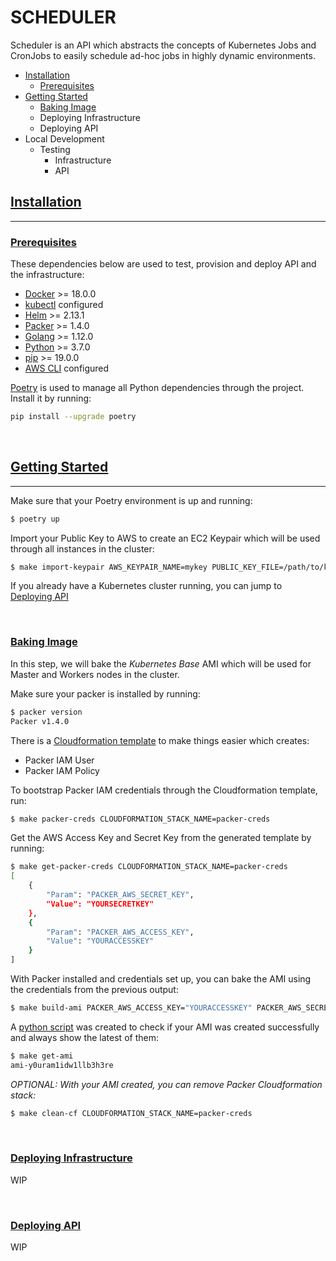 # SCHEDULER

Scheduler is an API which abstracts the concepts of Kubernetes Jobs and CronJobs to easily schedule ad-hoc jobs in highly dynamic environments.

- [Installation](README.md#installation)
    - [Prerequisites](README.md#prerequisites)
- [Getting Started](README.md#getting-started)
    - [Baking Image](README.md#baking-image)
    - Deploying Infrastructure
    - Deploying API
- Local Development
    - Testing
        - Infrastructure
        - API

## [Installation](#installation)
-----

### [Prerequisites](#prerequisites)

These dependencies below are used to test, provision and deploy API and the infrastructure:
- [Docker](https://docs.docker.com/install/) >= 18.0.0
- [kubectl](https://kubernetes.io/docs/tasks/tools/install-kubectl/) configured
- [Helm](https://helm.sh/docs/using_helm/#installing-helm) >= 2.13.1
- [Packer](https://www.packer.io/intro/getting-started/install.html#precompiled-binaries) >= 1.4.0
- [Golang](https://golang.org/doc/install#download) >= 1.12.0
- [Python](https://github.com/pyenv/pyenv) >= 3.7.0
- [pip](https://pip.pypa.io/en/stable/installing/) >= 19.0.0
- [AWS CLI](https://docs.aws.amazon.com/cli/latest/userguide/installing.html) configured

[Poetry](https://poetry.eustace.io/docs/) is used to manage all Python dependencies through the project. Install it by running:
```bash
pip install --upgrade poetry
```

<br>

## [Getting Started](#getting-started)

-----

Make sure that your Poetry environment is up and running:
```bash
$ poetry up
```

Import your Public Key to AWS to create an EC2 Keypair which will be used through all instances in the cluster:
```bash
$ make import-keypair AWS_KEYPAIR_NAME=mykey PUBLIC_KEY_FILE=/path/to/key.pub
```

If you already have a Kubernetes cluster running, you can jump to [Deploying API ](README.md#deploying-api)

<br>

### [Baking Image](#baking-image)
In this step, we will bake the *Kubernetes Base* AMI which will be used for Master and Workers nodes in the cluster.

Make sure your packer is installed by running:
```bash
$ packer version
Packer v1.4.0
```

There is a [Cloudformation template](infra/cloudformation/templates/packer.yml) to make things easier which creates:
- Packer IAM User
- Packer IAM Policy

To bootstrap Packer IAM credentials through the Cloudformation template, run:
```bash
$ make packer-creds CLOUDFORMATION_STACK_NAME=packer-creds
```

Get the AWS Access Key and Secret Key from the generated template by running:
```bash
$ make get-packer-creds CLOUDFORMATION_STACK_NAME=packer-creds
[
    {
        "Param": "PACKER_AWS_SECRET_KEY",
        "Value": "YOURSECRETKEY"
    },
    {
        "Param": "PACKER_AWS_ACCESS_KEY",
        "Value": "YOURACCESSKEY"
    }
]
```

With Packer installed and credentials set up, you can bake the AMI using the credentials from the previous output:
```bash
$ make build-ami PACKER_AWS_ACCESS_KEY="YOURACCESSKEY" PACKER_AWS_SECRET_KEY="YOURSECRETKEY"
```

A [python script](scripts/latest_base_ami.py) was created to check if your AMI was created successfully and always show the latest of them:
```bash
$ make get-ami
ami-y0uram1idw1llb3h3re
```

*OPTIONAL: With your AMI created, you can remove Packer Cloudformation stack:*
```bash
$ make clean-cf CLOUDFORMATION_STACK_NAME=packer-creds
```

<br>

### [Deploying Infrastructure](#deploying-infrastructure)

WIP

<br>

### [Deploying API](#deploying-api)

WIP

<br>
